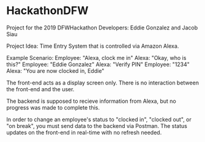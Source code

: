 # HackathonDFW
Project for the 2019 DFWHackathon
Developers: Eddie Gonzalez and Jacob Siau

Project Idea: Time Entry System that is controlled via Amazon Alexa. 

Example Scenario: 
Employee: "Alexa, clock me in"
Alexa: "Okay, who is this?"
Employee: "Eddie Gonzalez"
Alexa: "Verify PIN"
Employee: "1234"
Alexa: "You are now clocked in, Eddie"

The front-end acts as a display screen only. There is no interaction between the front-end and the user.

The backend is supposed to recieve information from Alexa, but no progress was made to complete this.

In order to change an employee's status to "clocked in", "clocked out", or "on break", 
you must send data to the backend via Postman. The status updates on the front-end in real-time with no refresh needed.

